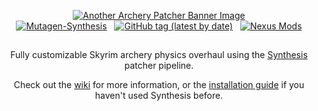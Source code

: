 <p align="center">
  <a href="https://github.com/Synthesis-Collective/Another-Archery-Patcher"><img alt="Another Archery Patcher Banner Image" src="https://i.imgur.com/XQvgU8N.png"></a><br/><a href="https://github.com/Mutagen-Modding/Synthesis"><img alt="Mutagen-Synthesis" src="https://img.shields.io/endpoint?style=flat-square&url=https%3A%2F%2Fgist.githubusercontent.com%2Fradj307%2F7d6f4ecf272b649c9fc94eaa26b90396%2Fraw%2Fbc046fd2fe24c587a2aa8640ac9f516d371ca2be%2Fendpoint.json"></a>&nbsp;&nbsp;&nbsp;<a href="https://github.com/radj307/Another-Archery-Patcher/tags"><img alt="GitHub tag (latest by date)" src="https://img.shields.io/github/v/tag/radj307/Another-Archery-Patcher?color=e8e8e7&label=Latest%20Version&logo=github&logoColor=e8e8e7&style=flat-square"></a>&nbsp;&nbsp;&nbsp;<a href="https://www.nexusmods.com/skyrimspecialedition/mods/53810"><img alt="Nexus Mods" src="https://img.shields.io/endpoint?style=flat-square&url=https%3A%2F%2Fgist.githubusercontent.com%2Fradj307%2Fe9a80731ee236cc67fb00b698e75201e%2Fraw%2F5230074dfb1a60fba917a1232f9382fa5cfec5db%2Fendpoint.json"></a>
</p>
<h2></h2>
<p align="center">
  Fully customizable Skyrim archery physics overhaul using the <a href="https://github.com/Mutagen-Modding/Synthesis">Synthesis</a> patcher pipeline.
</p>
<p align="center">
  Check out the <a href="https://github.com/Synthesis-Collective/Another-Archery-Patcher/wiki">wiki</a> for more information, or the <a href="https://github.com/Synthesis-Collective/Another-Archery-Patcher/wiki/Installation-Instructions">installation guide</a> if you haven't used Synthesis before.
</p>
  
